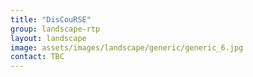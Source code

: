 ```yaml
---
title: "DisCouRSE"
group: landscape-rtp
layout: landscape
image: assets/images/landscape/generic/generic_6.jpg
contact: TBC
---
```

